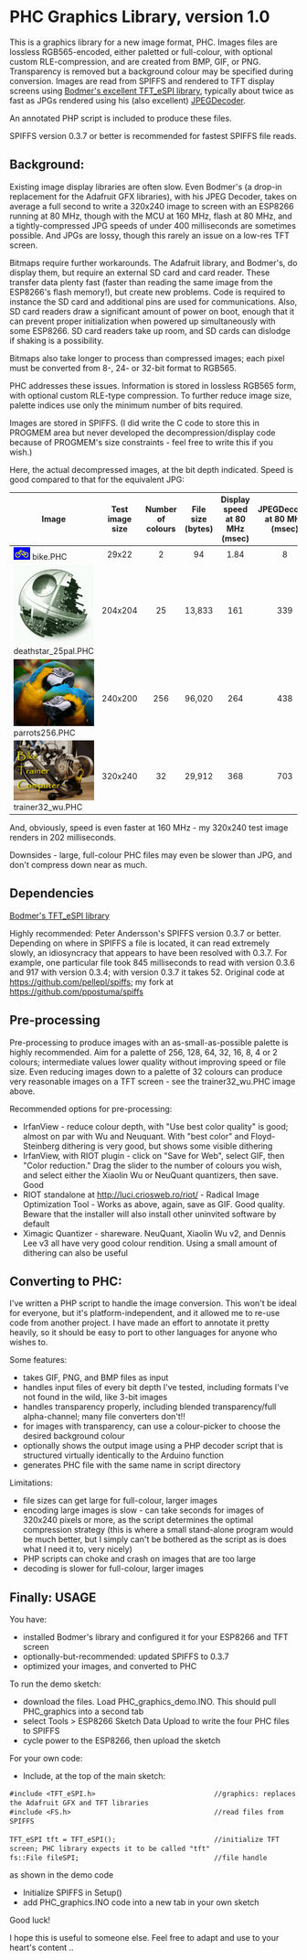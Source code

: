 # PHC Graphics Library, version 1.0

This is a graphics library for a new image format, PHC. Images files are lossless RGB565-encoded, either paletted or full-colour, with optional custom RLE-compression, and are created from BMP, GIF, or PNG. Transparency is removed but a background colour may be specified during conversion. Images are read from SPIFFS and rendered to TFT display screens using [Bodmer's excellent TFT_eSPI library](https://github.com/Bodmer/TFT_eSPI), typically about twice as fast as JPGs rendered using his (also excellent) [JPEGDecoder](https://github.com/Bodmer/JPEGDecoder).

An annotated PHP script is included to produce these files. 

SPIFFS version 0.3.7 or better is recommended for fastest SPIFFS file reads.


## Background:

Existing image display libraries are often slow. Even Bodmer's (a drop-in replacement for the Adafruit GFX libraries), with his JPEG Decoder, takes on average a full second to write a 320x240 image to screen with an ESP8266 running at 80 MHz, though with the MCU at 160 MHz, flash at 80 MHz, and a tightly-compressed JPG speeds of under 400 milliseconds are sometimes possible. And JPGs are lossy, though this rarely an issue on a low-res TFT screen.

Bitmaps require further workarounds. The Adafruit library, and Bodmer's, do display them, but require an external SD card and card reader. These transfer data plenty fast (faster than reading the same image from the ESP8266's flash memory!), but create new problems. Code is required to instance the SD card and additional pins are used for communications. Also, SD card readers draw a significant amount of power on boot, enough that it can prevent proper initialization when powered up simultaneously with some ESP8266. SD card readers take up room, and SD cards can dislodge if shaking is a possibility.

Bitmaps also take longer to process than compressed images; each pixel must be converted from 8-, 24- or 32-bit format to RGB565.

PHC addresses these issues. Information is stored in lossless RGB565 form, with optional custom RLE-type compression. To further reduce image size, palette indices use only the minimum number of bits required. 

Images are stored in SPIFFS. (I did write the C code to store this in PROGMEM area but never developed the decompression/display code because of PROGMEM's size constraints - feel free to write this if you wish.) 

Here, the actual decompressed images, at the bit depth indicated. Speed is good compared to that for the equivalent JPG:

Image | Test image size | Number of colours | File size (bytes) | Display speed at 80 MHz (msec) | JPEGDecoder at 80 MHz (msec)
--- | :---: | :---: | :---: | :---: | :---:
![alt text](https://github.com/ppostuma/PHC-Graphics-Library/blob/master/PHC%20decompressed%20bike.png "decompressed PHC image")  bike.PHC | 29x22 | 2 | 94 | 1.84 | 8
![alt text](https://github.com/ppostuma/PHC-Graphics-Library/blob/master/PHC%20decompressed%20death%20star.png "decompressed PHC image")  deathstar_25pal.PHC | 204x204 | 25 | 13,833 | 161 | 339
![alt text](https://github.com/ppostuma/PHC-Graphics-Library/blob/master/PHC%20decompressed%20parrots.png "decompressed PHC image")  parrots256.PHC | 240x200 | 256 | 96,020 | 264 | 438
![alt text](https://github.com/ppostuma/PHC-Graphics-Library/blob/master/PHC%20decompressed%20trainer.png "decompressed PHC image")  trainer32_wu.PHC | 320x240 | 32 | 29,912 | 368 | 703

And, obviously, speed is even faster at 160 MHz - my 320x240 test image renders in 202 milliseconds.

Downsides - large, full-colour PHC files may even be slower than JPG, and don't compress down near as much.


## Dependencies

[Bodmer's TFT_eSPI library](https://github.com/Bodmer/TFT_eSPI)

Highly recommended: Peter Andersson's SPIFFS version 0.3.7 or better. Depending on where in SPIFFS a file is located, it can read extremely slowly, an idiosyncracy that appears to have been resolved with 0.3.7. For example, one particular file took 845 milliseconds to read with version 0.3.6 and 917 with version 0.3.4; with version 0.3.7 it takes 52. Original code at https://github.com/pellepl/spiffs; my fork at https://github.com/ppostuma/spiffs


## Pre-processing

Pre-processing to produce images with an as-small-as-possible palette is highly recommended. Aim for a palette of 256, 128, 64, 32, 16, 8, 4 or 2 colours; intermediate values lower quality without improving speed or file size. Even reducing images down to a palette of 32 colours can produce very reasonable images on a TFT screen - see the trainer32_wu.PHC image above. 

Recommended options for pre-processing:

* IrfanView - reduce colour depth, with "Use best color quality" is good; almost on par with Wu and Neuquant. With "best color" and Floyd-Steinberg dithering is very good, but shows some visible dithering
* IrfanView, with RIOT plugin - click on "Save for Web", select GIF, then "Color reduction." Drag the slider to the number of colours you wish, and select either the Xiaolin Wu or NeuQuant quantizers, then save. Good
* RIOT standalone at http://luci.criosweb.ro/riot/ - Radical Image Optimization Tool - Works as above, again, save as GIF. Good quality. Beware that the installer will also install other uninvited software by default 
* Ximagic Quantizer - shareware. NeuQuant, Xiaolin Wu v2, and Dennis Lee v3 all have very good colour rendition. Using a small amount of dithering can also be useful

## Converting to PHC:

I've written a PHP script to handle the image conversion. This won't be ideal for everyone, but it's platform-independent, and it allowed me to re-use code from another project. I have made an effort to annotate it pretty heavily, so it should be easy to port to other languages for anyone who wishes to.

Some features:

* takes GIF, PNG, and BMP files as input
* handles input files of every bit depth I've tested, including formats I've not found in the wild, like 3-bit images
* handles transparency properly, including blended transparency/full alpha-channel; many file converters don't!!
* for images with transparency, can use a colour-picker to choose the desired background colour
* optionally shows the output image using a PHP decoder script that is structured virtually identically to the Arduino function
* generates PHC file with the same name in script directory
     
Limitations:

* file sizes can get large for full-colour, larger images
* encoding large images is slow - can take seconds for images of 320x240 pixels or more, as the script determines the optimal compression strategy (this is where a small stand-alone program would be much better, but I simply can't be bothered as the script as is does what I need it to, very nicely)
* PHP scripts can choke and crash on images that are too large
* decoding is slower for full-colour, larger images

## Finally: USAGE

You have:

* installed Bodmer's library and configured it for your ESP8266 and TFT screen
* optionally-but-recommended: updated SPIFFS to 0.3.7
* optimized your images, and converted to PHC

To run the demo sketch:

* download the files. Load PHC_graphics_demo.INO. This should pull PHC_graphics into a second tab
* select Tools > ESP8266 Sketch Data Upload to write the four PHC files to SPIFFS
* cycle power to the ESP8266, then upload the sketch

For your own code:

* Include, at the top of the main sketch:
```
#include <TFT_eSPI.h>                             //graphics: replaces the Adafruit GFX and TFT libraries
#include <FS.h>                                   //read files from SPIFFS

TFT_eSPI tft = TFT_eSPI();                        //initialize TFT screen; PHC library expects it to be called "tft"
fs::File fileSPI;                                 //file handle
```
as shown in the demo code
* Initialize SPIFFS in Setup()
* add PHC_graphics.INO code into a new tab in your own sketch

Good luck!
     
I hope this is useful to someone else. Feel free to adapt and use to your heart's content ..
